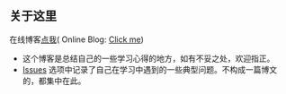 ## 关于这里

在线博客[点我][click-me]( Online Blog: [Click me][click-me])

 - 这个博客是总结自己的一些学习心得的地方，如有不妥之处，欢迎指正。
 - [Issues][issues] 选项中记录了自己在学习中遇到的一些典型问题。不构成一篇博文的，都集中在此。

[click-me]:https://lbwa.github.io

[issues]:https://github.com/lbwa/lbwa.github.io/issues
